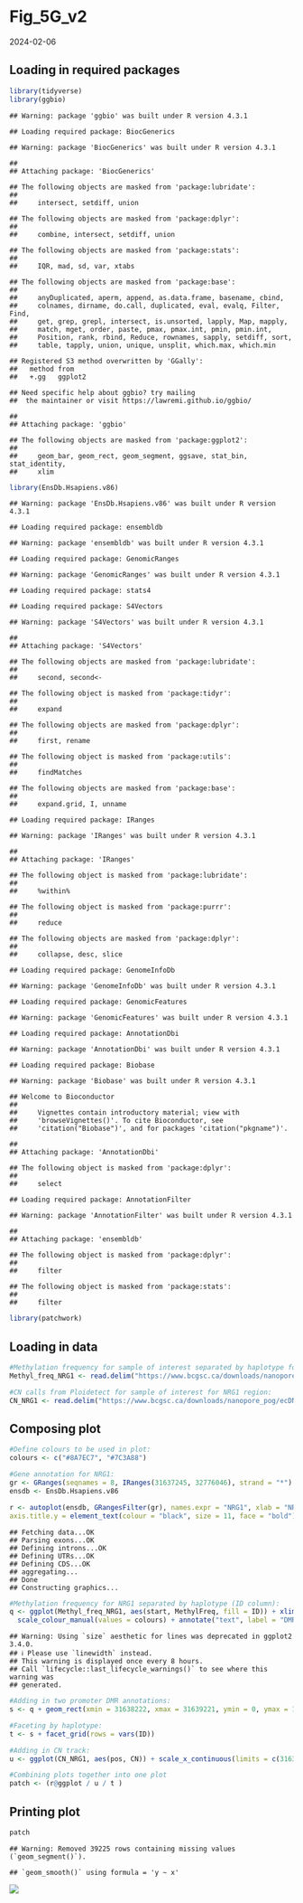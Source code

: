 Fig_5G_v2
================
2024-02-06

## Loading in required packages

``` r
library(tidyverse)
library(ggbio)
```

    ## Warning: package 'ggbio' was built under R version 4.3.1

    ## Loading required package: BiocGenerics

    ## Warning: package 'BiocGenerics' was built under R version 4.3.1

    ## 
    ## Attaching package: 'BiocGenerics'

    ## The following objects are masked from 'package:lubridate':
    ## 
    ##     intersect, setdiff, union

    ## The following objects are masked from 'package:dplyr':
    ## 
    ##     combine, intersect, setdiff, union

    ## The following objects are masked from 'package:stats':
    ## 
    ##     IQR, mad, sd, var, xtabs

    ## The following objects are masked from 'package:base':
    ## 
    ##     anyDuplicated, aperm, append, as.data.frame, basename, cbind,
    ##     colnames, dirname, do.call, duplicated, eval, evalq, Filter, Find,
    ##     get, grep, grepl, intersect, is.unsorted, lapply, Map, mapply,
    ##     match, mget, order, paste, pmax, pmax.int, pmin, pmin.int,
    ##     Position, rank, rbind, Reduce, rownames, sapply, setdiff, sort,
    ##     table, tapply, union, unique, unsplit, which.max, which.min

    ## Registered S3 method overwritten by 'GGally':
    ##   method from   
    ##   +.gg   ggplot2

    ## Need specific help about ggbio? try mailing 
    ##  the maintainer or visit https://lawremi.github.io/ggbio/

    ## 
    ## Attaching package: 'ggbio'

    ## The following objects are masked from 'package:ggplot2':
    ## 
    ##     geom_bar, geom_rect, geom_segment, ggsave, stat_bin, stat_identity,
    ##     xlim

``` r
library(EnsDb.Hsapiens.v86)
```

    ## Warning: package 'EnsDb.Hsapiens.v86' was built under R version 4.3.1

    ## Loading required package: ensembldb

    ## Warning: package 'ensembldb' was built under R version 4.3.1

    ## Loading required package: GenomicRanges

    ## Warning: package 'GenomicRanges' was built under R version 4.3.1

    ## Loading required package: stats4

    ## Loading required package: S4Vectors

    ## Warning: package 'S4Vectors' was built under R version 4.3.1

    ## 
    ## Attaching package: 'S4Vectors'

    ## The following objects are masked from 'package:lubridate':
    ## 
    ##     second, second<-

    ## The following object is masked from 'package:tidyr':
    ## 
    ##     expand

    ## The following objects are masked from 'package:dplyr':
    ## 
    ##     first, rename

    ## The following object is masked from 'package:utils':
    ## 
    ##     findMatches

    ## The following objects are masked from 'package:base':
    ## 
    ##     expand.grid, I, unname

    ## Loading required package: IRanges

    ## Warning: package 'IRanges' was built under R version 4.3.1

    ## 
    ## Attaching package: 'IRanges'

    ## The following object is masked from 'package:lubridate':
    ## 
    ##     %within%

    ## The following object is masked from 'package:purrr':
    ## 
    ##     reduce

    ## The following objects are masked from 'package:dplyr':
    ## 
    ##     collapse, desc, slice

    ## Loading required package: GenomeInfoDb

    ## Warning: package 'GenomeInfoDb' was built under R version 4.3.1

    ## Loading required package: GenomicFeatures

    ## Warning: package 'GenomicFeatures' was built under R version 4.3.1

    ## Loading required package: AnnotationDbi

    ## Warning: package 'AnnotationDbi' was built under R version 4.3.1

    ## Loading required package: Biobase

    ## Warning: package 'Biobase' was built under R version 4.3.1

    ## Welcome to Bioconductor
    ## 
    ##     Vignettes contain introductory material; view with
    ##     'browseVignettes()'. To cite Bioconductor, see
    ##     'citation("Biobase")', and for packages 'citation("pkgname")'.

    ## 
    ## Attaching package: 'AnnotationDbi'

    ## The following object is masked from 'package:dplyr':
    ## 
    ##     select

    ## Loading required package: AnnotationFilter

    ## Warning: package 'AnnotationFilter' was built under R version 4.3.1

    ## 
    ## Attaching package: 'ensembldb'

    ## The following object is masked from 'package:dplyr':
    ## 
    ##     filter

    ## The following object is masked from 'package:stats':
    ## 
    ##     filter

``` r
library(patchwork)
```

## Loading in data

``` r
#Methylation frequency for sample of interest separated by haplotype for NRG1 region:
Methyl_freq_NRG1 <- read.delim("https://www.bcgsc.ca/downloads/nanopore_pog/ecDNA/POG816_NRG1_haplotype_methylation_source_table.txt", header = T, stringsAsFactors = F)

#CN calls from Ploidetect for sample of interest for NRG1 region:
CN_NRG1 <- read.delim("https://www.bcgsc.ca/downloads/nanopore_pog/ecDNA/POG816_NRG1_CN_ploidetect_source_table.txt", header = T, stringsAsFactors = F)
```

## Composing plot

``` r
#Define colours to be used in plot:
colours <- c("#8A7EC7", "#7C3A88")

#Gene annotation for NRG1:
gr <- GRanges(seqnames = 8, IRanges(31637245, 32776046), strand = "*")
ensdb <- EnsDb.Hsapiens.v86

r <- autoplot(ensdb, GRangesFilter(gr), names.expr = "NRG1", xlab = "NRG1", label = FALSE) + theme_bw(base_size=11) + theme(legend.title = element_blank(), legend.position = "none", axis.title.x = element_text(colour = "black", size = 11), axis.line.y = element_blank(), 
axis.title.y = element_text(colour = "black", size = 11, face = "bold"), axis.line.x = element_blank(), panel.grid.major.x = element_blank(), panel.grid.minor.x = element_blank(), axis.text.x = element_blank(), panel.grid.minor.y = element_blank(), axis.ticks.x = element_blank(), plot.background = element_rect(colour = NA), panel.border = element_blank())
```

    ## Fetching data...OK
    ## Parsing exons...OK
    ## Defining introns...OK
    ## Defining UTRs...OK
    ## Defining CDS...OK
    ## aggregating...
    ## Done
    ## Constructing graphics...

``` r
#Methylation frequency for NRG1 separated by haplotype (ID column):
q <- ggplot(Methyl_freq_NRG1, aes(start, MethylFreq, fill = ID)) + xlim(31637245, 32776046) + geom_smooth(method="loess", aes(colour = ID), se=F, size=1.5, span=0.5) + 
  scale_colour_manual(values = colours) + annotate("text", label = "DMR1", x = 31639573, y = 1.04, size = 2.5) + annotate("text", label = "DMR2", x = 32219817, y = 1.04, size = 2.5) + scale_fill_manual(values = colours) + labs(x = "Coordinate on chromosome 8", y = "Methylation frequency", fill = "Haplotype") + theme_bw(base_size=11) + theme(legend.title = element_blank(), legend.position = "none", axis.title.x = element_text(colour = "black", size = 11, face = "bold"), axis.line.y = element_line(), axis.title.y = element_text(colour = "black", size = 11, face = "bold"), axis.line.x = element_line(), panel.grid.major.x = element_blank(), panel.grid.minor.x = element_blank(), panel.grid.major.y = element_blank(), panel.grid.minor.y = element_blank(), axis.ticks.x = element_line(), plot.background = element_rect(colour = NA), panel.border = element_blank())
```

    ## Warning: Using `size` aesthetic for lines was deprecated in ggplot2 3.4.0.
    ## ℹ Please use `linewidth` instead.
    ## This warning is displayed once every 8 hours.
    ## Call `lifecycle::last_lifecycle_warnings()` to see where this warning was
    ## generated.

``` r
#Adding in two promoter DMR annotations:
s <- q + geom_rect(xmin = 31638222, xmax = 31639221, ymin = 0, ymax = 1, colour = "yellow") + geom_rect(xmin = 32220042, xmax = 32221041, ymin = 0, ymax = 1, colour = "yellow")

#Faceting by haplotype:
t <- s + facet_grid(rows = vars(ID))

#Adding in CN track:
u <- ggplot(CN_NRG1, aes(pos, CN)) + scale_x_continuous(limits = c(31637245, 32776046)) + ylim(0,10) + geom_segment(aes(x = pos, y = CN, xend = end, yend = CN), data = CN_NRG1) + theme_bw(base_size=11) + theme(legend.title = element_text(), axis.title.x = element_blank(), axis.line.y = element_line(), axis.title.y = element_text(colour = "black", size = 11, face = "bold"), axis.line.x = element_blank(),panel.grid.major.x = element_blank(), panel.grid.minor.x = element_blank(), axis.text.x = element_blank(), panel.grid.major.y = element_blank(), panel.grid.minor.y = element_blank(), axis.ticks.x = element_blank(), plot.background = element_rect(colour = NA), panel.border = element_blank())

#Combining plots together into one plot
patch <- (r@ggplot / u / t )
```

## Printing plot

``` r
patch
```

    ## Warning: Removed 39225 rows containing missing values (`geom_segment()`).

    ## `geom_smooth()` using formula = 'y ~ x'

![](Fig_5G_files/figure-gfm/unnamed-chunk-4-1.png)<!-- -->
